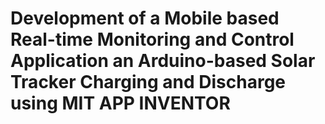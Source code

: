 # Development of a Mobile based Real-time Monitoring and Control Application an Arduino-based Solar Tracker Charging and Discharge using MIT APP INVENTOR
